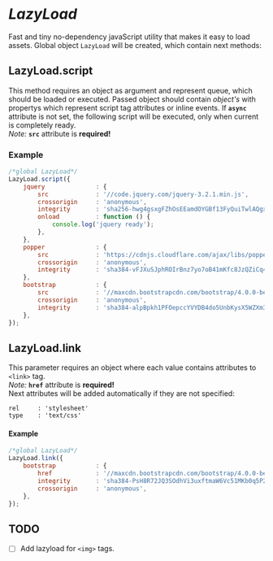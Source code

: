# *LazyLoad*
Fast and tiny no-dependency javaScript utility that makes it easy to load assets.
Global object `LazyLoad` will be created, which contain next methods:
## LazyLoad.script
This method requires an object as argument and represent queue, which should be loaded or executed.
Passed object should contain *object's* with propertys which represent script tag attributes or inline events.
If **`async`** attribute is not set, the following script will be executed, only when current is completely ready.  
*Note:* **`src`** attribute is **required!**
### Example
```javascript
/*global LazyLoad*/
LazyLoad.script({
    jquery              : {
        src             : '//code.jquery.com/jquery-3.2.1.min.js',
        crossorigin     : 'anonymous',
        integrity       : 'sha256-hwg4gsxgFZhOsEEamdOYGBf13FyQuiTwlAQgxVSNgt4=',
        onload          : function () {
            console.log('jquery ready');    
        },
    },
    popper              : {
        src             : 'https://cdnjs.cloudflare.com/ajax/libs/popper.js/1.12.3/umd/popper.min.js',
        crossorigin     : 'anonymous',
        integrity       : 'sha384-vFJXuSJphROIrBnz7yo7oB41mKfc8JzQZiCq4NCceLEaO4IHwicKwpJf9c9IpFgh'
    },
    bootstrap           : {
        src             : '//maxcdn.bootstrapcdn.com/bootstrap/4.0.0-beta.2/js/bootstrap.min.js',
        crossorigin     : 'anonymous',
        integrity       : 'sha384-alpBpkh1PFOepccYVYDB4do5UnbKysX5WZXm3XxPqe5iKTfUKjNkCk9SaVuEZflJ'
    },
});
```
## LazyLoad.link
This parameter requires an object where each value contains attributes to `<link>` tag.  
*Note:* **`href`** attribute is **required!**  
Next attributes will be added automatically if they are not specified:
```
rel     : 'stylesheet'
type    : 'text/css'
```
#### Example
```javascript
/*global LazyLoad*/
LazyLoad.link({
    bootstrap           : {
        href            : '//maxcdn.bootstrapcdn.com/bootstrap/4.0.0-beta.2/css/bootstrap.min.css',
        integrity       : 'sha384-PsH8R72JQ3SOdhVi3uxftmaW6Vc51MKb0q5P2rRUpPvrszuE4W1povHYgTpBfshb',
        crossorigin     : 'anonymous',
    },
});
```

## TODO
- [ ] Add lazyload for `<img>` tags.
